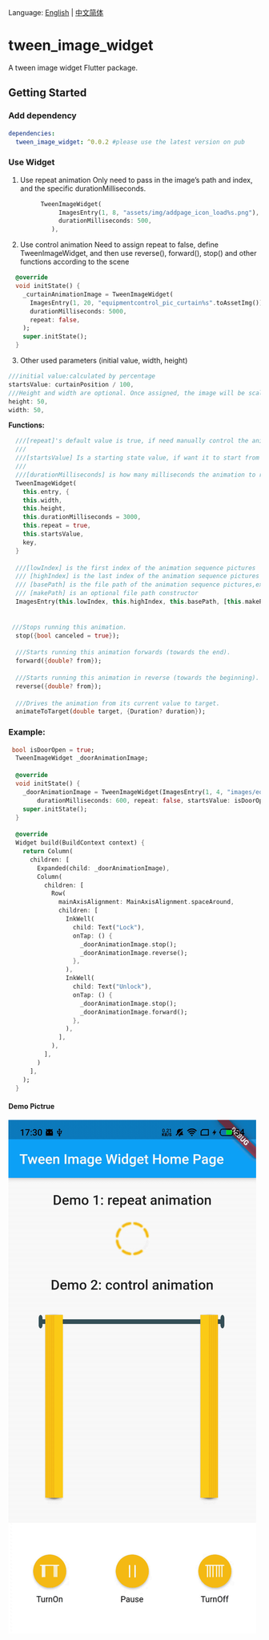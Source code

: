 Language: [English](README.md) | [中文简体](README-ZH.md)
# tween_image_widget

A tween image widget Flutter package.

## Getting Started

### Add dependency

```yaml
dependencies:
  tween_image_widget: ^0.0.2 #please use the latest version on pub
```
 
### Use Widget
1. Use repeat animation
 Only need to pass in the image’s path and index, and the specific durationMilliseconds.
```dart
         TweenImageWidget(
              ImagesEntry(1, 8, "assets/img/addpage_icon_load%s.png"),
              durationMilliseconds: 500,
            ),
```

2. Use control animation
Need to assign repeat to false, define TweenImageWidget, and then use reverse(), forward(), stop() and other functions according to the scene
```dart
  @override
  void initState() {
    _curtainAnimationImage = TweenImageWidget(
      ImagesEntry(1, 20, "equipmentcontrol_pic_curtain%s".toAssetImg()),
      durationMilliseconds: 5000,
      repeat: false,
    );
    super.initState();
  }
```

3. Other used parameters (initial value, width, height)
```dart
///initial value:calculated by percentage
startsValue: curtainPosition / 100,
///Height and width are optional. Once assigned, the image will be scaled according to the value you specify
height: 50,
width: 50,
```

**Functions:**
```dart
  ///[repeat]'s default value is true, if need manually control the animation, please pass in false
  ///
  ///[startsValue] Is a starting state value, if want it to start from a few percent of the animation, please pass in this value
  ///
  ///[durationMilliseconds] is how many milliseconds the animation to run, the default value is 3000 milliseconds
  TweenImageWidget(
    this.entry, {
    this.width,
    this.height,
    this.durationMilliseconds = 3000,
    this.repeat = true,
    this.startsValue,
    key,
  }

  ///[lowIndex] is the first index of the animation sequence pictures
  /// [highIndex] is the last index of the animation sequence pictures
  /// [basePath] is the file path of the animation sequence pictures,example:"images/pic_animation%s.png"
  /// [makePath] is an optional file path constructor
  ImagesEntry(this.lowIndex, this.highIndex, this.basePath, [this.makePath]);

  
 ///Stops running this animation.
  stop({bool canceled = true});

  ///Starts running this animation forwards (towards the end).
  forward({double? from});

  ///Starts running this animation in reverse (towards the beginning).
  reverse({double? from});

  ///Drives the animation from its current value to target.
  animateToTarget(double target, {Duration? duration});
```

### Example:

```dart
 bool isDoorOpen = true;
  TweenImageWidget _doorAnimationImage;

  @override
  void initState() {
    _doorAnimationImage = TweenImageWidget(ImagesEntry(1, 4, "images/equipmentcontrol_pic_door%s"),
        durationMilliseconds: 600, repeat: false, startsValue: isDoorOpen ? 1 : 0);
    super.initState();
  }

  @override
  Widget build(BuildContext context) {
    return Column(
      children: [
        Expanded(child: _doorAnimationImage),
        Column(
          children: [
            Row(
              mainAxisAlignment: MainAxisAlignment.spaceAround,
              children: [
                InkWell(
                  child: Text("Lock"),
                  onTap: () {
                    _doorAnimationImage.stop();
                    _doorAnimationImage.reverse();
                  },
                ),
                InkWell(
                  child: Text("Unlock"),
                  onTap: () {
                    _doorAnimationImage.stop();
                    _doorAnimationImage.forward();
                  },
                ),
              ],
            ),
          ],
        )
      ],
    );
  }
```

#### Demo Pictrue
![demo](demo.gif)




